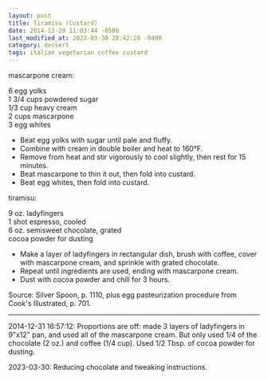```yaml
---
layout: post
title: Tiramisu (Custard)
date: 2014-12-29 11:03:44 -0500
last_modified_at: 2023-03-30 20:42:20 -0400
category: dessert
tags: italian vegetarian coffee custard
---
```

mascarpone cream:
  
6 egg yolks  
1 3/4 cups powdered sugar  
1/3 cup heavy cream  
2 cups mascarpone  
3 egg whites  

* Beat egg yolks with sugar until pale and fluffy.
* Combine with cream in double boiler and heat to 160°F.
* Remove from heat and stir vigorously to cool slightly, then rest for 15 minutes.
* Beat mascarpone to thin it out, then fold into custard.
* Beat egg whites, then fold into custard.

tiramisu:
  
9 oz. ladyfingers  
1 shot espresso, cooled  
6 oz. semisweet chocolate, grated  
cocoa powder for dusting  

* Make a layer of ladyfingers in rectangular dish, brush with coffee, cover with mascarpone cream, and sprinkle with grated chocolate.
* Repeat until ingredients are used, ending with mascarpone cream.
* Dust with cocoa powder and chill for 3 hours.

Source: Silver Spoon, p. 1110, plus egg pasteurization procedure from Cook's Illustrated, p. 701.  

---

2014-12-31 16:57:12: Proportions are off: made 3 layers of ladyfingers in 9"x12" pan,
and used all of the mascarpone cream.  But only used 1/4 of the chocolate (2 oz.)
and coffee (1/4 cup). Used 1/2 Tbsp. of cocoa powder for dusting.

2023-03-30: Reducing chocolate and tweaking instructions.
